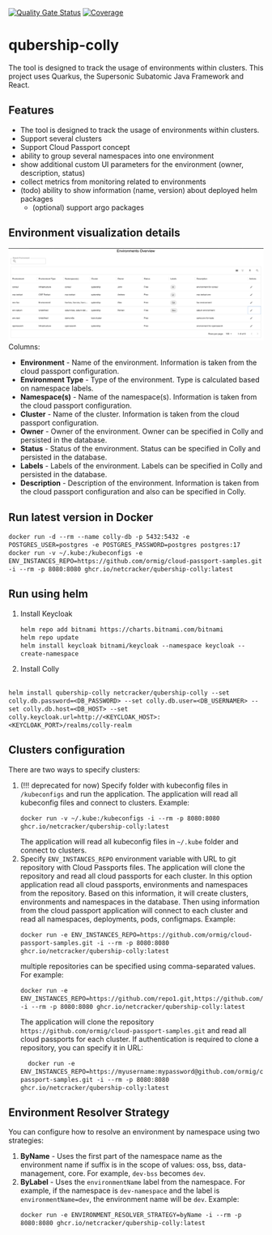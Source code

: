 [![Quality Gate Status](https://sonarcloud.io/api/project_badges/measure?project=Netcracker_qubership-colly&metric=alert_status)](https://sonarcloud.io/summary/new_code?id=Netcracker_qubership-colly)
[![Coverage](https://sonarcloud.io/api/project_badges/measure?project=Netcracker_qubership-colly&metric=coverage)](https://sonarcloud.io/summary/new_code?id=Netcracker_qubership-colly)

# qubership-colly

The tool is designed to track the usage of environments within clusters. This project uses Quarkus, the Supersonic Subatomic Java Framework and React.

## Features

- The tool is designed to track the usage of environments within clusters.
- Support several clusters
- Support Cloud Passport concept
- ability to group several namespaces into one environment
- show additional custom UI parameters for the environment (owner, description, status)
- collect metrics from monitoring related to environments
- (todo) ability to show information (name, version) about deployed helm packages
    - (optional) support argo packages


## Environment visualization details
![img.png](img.png)
Columns:
- **Environment** - Name of the environment. Information is taken from the cloud passport configuration.
- **Environment Type** - Type of the environment. Type is calculated based on namespace labels. 
- **Namespace(s)** - Name of the namespace(s). Information is taken from the cloud passport configuration.
- **Cluster** - Name of the cluster. Information is taken from the cloud passport configuration.
- **Owner** - Owner of the environment. Owner can be specified in Colly and persisted in the database. 
- **Status** - Status of the environment. Status can be specified in Colly and persisted in the database.
- **Labels** - Labels of the environment. Labels can be specified in Colly and persisted in the database.
- **Description** - Description of the environment. Information is taken from the cloud passport configuration and also can be specified in Colly.



## Run latest version in Docker
```shell script
docker run -d --rm --name colly-db -p 5432:5432 -e POSTGRES_USER=postgres -e POSTGRES_PASSWORD=postgres postgres:17
docker run -v ~/.kube:/kubeconfigs -e ENV_INSTANCES_REPO=https://github.com/ormig/cloud-passport-samples.git -i --rm -p 8080:8080 ghcr.io/netcracker/qubership-colly:latest
```

## Run using helm 
1. Install Keycloak
   ```shell script
   helm repo add bitnami https://charts.bitnami.com/bitnami
   helm repo update
   helm install keycloak bitnami/keycloak --namespace keycloak --create-namespace
   ```
2. Install Colly
```shell script

helm install qubership-colly netcracker/qubership-colly --set colly.db.password=<DB_PASSWORD> --set colly.db.user=<DB_USERNAMER> --set colly.db.host=<DB_HOST> --set colly.keycloak.url=http://<KEYCLOAK_HOST>:<KEYCLOAK_PORT>/realms/colly-realm 
```
## Clusters configuration
There are two ways to specify clusters:
1. (!!! deprecated for now) Specify folder with kubeconfig files in `/kubeconfigs` and run the application. The application will read all kubeconfig files and connect to clusters. Example:
   ```shell
   docker run -v ~/.kube:/kubeconfigs -i --rm -p 8080:8080 ghcr.io/netcracker/qubership-colly:latest
   ```
   The application will read all kubeconfig files in `~/.kube` folder and connect to clusters.
2. Specify `ENV_INSTANCES_REPO` environment variable with URL to git repository with Cloud Passports files. The application will clone the repository and read all cloud passports for each cluster. In this option application read all cloud passports, environments and namespaces from the repository. Based on this information, it will create clusters, environments and namespaces in the database. Then using information from the cloud passport application will connect to each cluster and read all namespaces, deployments, pods, configmaps. Example:
    ```shell
   docker run -e ENV_INSTANCES_REPO=https://github.com/ormig/cloud-passport-samples.git -i --rm -p 8080:8080 ghcr.io/netcracker/qubership-colly:latest
    ```
   multiple repositories can be specified using comma-separated values. For example:
    ```shell
   docker run -e ENV_INSTANCES_REPO=https://github.com/repo1.git,https://github.com/repo2.git -i --rm -p 8080:8080 ghcr.io/netcracker/qubership-colly:latest
    ```
   The application will clone the repository `https://github.com/ormig/cloud-passport-samples.git` and read all cloud passports for each cluster. If authentication is required to clone a repository, you can specify it in URL:
    ```shell
      docker run -e ENV_INSTANCES_REPO=https://myusername:mypassword@github.com/ormig/cloud-passport-samples.git -i --rm -p 8080:8080 ghcr.io/netcracker/qubership-colly:latest
    ```
    
## Environment Resolver Strategy
You can configure how to resolve an environment by namespace using two strategies:
1. **ByName** - Uses the first part of the namespace name as the environment name if suffix is in the scope of values: oss, bss, data-management, core. For example, `dev-bss` becomes `dev`.
2. **ByLabel** - Uses the `environmentName` label from the namespace. For example, if the namespace is `dev-namespace` and the label is `environmentName=dev`, the environment name will be `dev`.
Example:
    ```shell
    docker run -e ENVIRONMENT_RESOLVER_STRATEGY=byName -i --rm -p 8080:8080 ghcr.io/netcracker/qubership-colly:latest
    ```
